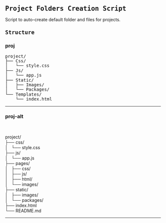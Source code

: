 # Project Folders Creation Script

Script to auto-create default folder and files for projects.

## Structure

### proj
  
<pre>
project/
├── Css/
│   └── style.css
├── Js/
│   └── app.js
├── Static/
│   ├── Images/
│   └── Packages/
└── Templates/
    └── index.html
</pre>

---

### proj-alt

<br>
<ul class="ascii">
    <li>project/
        <ul>
            <li>css/
                <ul>
                    <li>style.css</li>
                </ul>
            </li>
            <li>js/
                <ul>
                    <li>app.js</li>
                </ul>
            </li>
            <li>pages/
                <ul>
                    <li>css/</li>
                    <li>js/</li>
                    <li>html/</li>
                    <li>images/</li>
                </ul>
            </li>
            <li>static/
                <ul>
                    <li>images/</li>
                    <li>packages/</li>
                </ul>
                    <li>index.html</li>
                    <li>README.md</li>
            </li>
        </ul>
    </li>
</ul>

<style>
    h1,
    h2,
    pre,
    div {
        font-family: monospace;
        font-size: 1em;
        line-height: 1.1;
        -webkit-text-size-adjust: none;
    }

    h1 {
        font-size: 1.5em;
    }

    h2 {
        font-size: 1.25em;
    }

    ul.ascii,
    ul.ascii ul {
        margin-left: 0;
        padding-left: 0;
        list-style: none;
    }

    ul.ascii li {
        margin: 0;
        padding: 0;
    }

    /*level 1*/
    ul.ascii>li::before {
        content: "";
    }

    /*level 2*/
    ul.ascii>li>ul>li::before {
        content: "├──\00a0";
    }

    ul.ascii>li>ul>li:last-child::before {
        content: "└──\00a0";
    }

    /*level 3*/
    ul.ascii>li>ul>li>ul>li::before {
        content: "│\00a0\00a0\00a0├──\00a0"
    }

    ul.ascii>li>ul>li>ul>li:last-child::before {
        content: "│\00a0\00a0\00a0└──\00a0";
    }

    ul.ascii>li>ul>li:last-child>ul>li::before {
        content: "\00a0\00a0\00a0\00a0├──\00a0"
    }

    ul.ascii>li>ul>li:last-child>ul>li:last-child::before {
        content: "\00a0\00a0\00a0\00a0└──\00a0";
    }

    /*level 4*/
    ul.ascii>li>ul>li>ul>li>ul>li::before {
        content: "│\00a0\00a0\00a0│\00a0\00a0\00a0├──\00a0"
    }

    ul.ascii>li>ul>li>ul>li>ul>li:last-child::before {
        content: "│\00a0\00a0\00a0│\00a0\00a0\00a0└──\00a0";
    }

    ul.ascii>li>ul>li>ul>li:last-child>ul>li::before {
        content: "│\00a0\00a0\00a0\00a0\00a0\00a0\00a0├──\00a0"
    }

    ul.ascii>li>ul>li>ul>li:last-child>ul>li:last-child::before {
        content: "│\00a0\00a0\00a0\00a0\00a0\00a0\00a0└──\00a0";
    }

    ul.ascii>li>ul>li:last-child>ul>li>ul>li::before {
        content: "\00a0\00a0\00a0\00a0│\00a0\00a0\00a0├──\00a0"
    }

    ul.ascii>li>ul>li:last-child>ul>li>ul>li:last-child::before {
        content: "\00a0\00a0\00a0\00a0│\00a0\00a0\00a0└──\00a0";
    }

    ul.ascii>li>ul>li:last-child>ul>li:last-child>ul>li::before {
        content: "\00a0\00a0\00a0\00a0\00a0\00a0\00a0\00a0├──\00a0"
    }

    ul.ascii>li>ul>li:last-child>ul>li:last-child>ul>li:last-child::before {
        content: "\00a0\00a0\00a0\00a0\00a0\00a0\00a0\00a0└──\00a0";
    }

    /*level 5*/
    ul.ascii>li>ul>li>ul>li>ul>li>ul>li::before {
        content: "│\00a0\00a0\00a0│\00a0\00a0\00a0│\00a0\00a0\00a0├──\00a0"
    }

    ul.ascii>li>ul>li>ul>li>ul>li>ul>li:last-child::before {
        content: "│\00a0\00a0\00a0│\00a0\00a0\00a0│\00a0\00a0\00a0└──\00a0";
    }

    ul.ascii>li>ul>li>ul>li>ul>li:last-child>ul>li::before {
        content: "│\00a0\00a0\00a0│\00a0\00a0\00a0\00a0\00a0\00a0\00a0├──\00a0"
    }

    ul.ascii>li>ul>li>ul>li>ul>li:last-child>ul>li:last-child::before {
        content: "│\00a0\00a0\00a0│\00a0\00a0\00a0\00a0\00a0\00a0\00a0└──\00a0";
    }

    ul.ascii>li>ul>li>ul>li:last-child>ul>li>ul>li::before {
        content: "│\00a0\00a0\00a0\00a0\00a0\00a0\00a0│\00a0\00a0\00a0├──\00a0"
    }

    ul.ascii>li>ul>li>ul>li:last-child>ul>li>ul>li:last-child::before {
        content: "│\00a0\00a0\00a0\00a0\00a0\00a0\00a0│\00a0\00a0\00a0└──\00a0";
    }

    ul.ascii>li>ul>li>ul>li:last-child>ul>li:last-child>ul>li::before {
        content: "│\00a0\00a0\00a0\00a0\00a0\00a0\00a0\00a0\00a0\00a0\00a0├──\00a0"
    }

    ul.ascii>li>ul>li>ul>li:last-child>ul>li:last-child>ul>li:last-child::before {
        content: "│\00a0\00a0\00a0\00a0\00a0\00a0\00a0\00a0\00a0\00a0\00a0└──\00a0";
    }

    ul.ascii>li>ul>li:last-child>ul>li>ul>li>ul>li::before {
        content: "\00a0\00a0\00a0\00a0│\00a0\00a0\00a0│\00a0\00a0\00a0├──\00a0"
    }

    ul.ascii>li>ul>li:last-child>ul>li>ul>li>ul>li:last-child::before {
        content: "\00a0\00a0\00a0\00a0│\00a0\00a0\00a0│\00a0\00a0\00a0└──\00a0";
    }

    ul.ascii>li>ul>li:last-child>ul>li>ul>li:last-child>ul>li::before {
        content: "\00a0\00a0\00a0\00a0│\00a0\00a0\00a0\00a0\00a0\00a0\00a0├──\00a0"
    }

    ul.ascii>li>ul>li:last-child>ul>li>ul>li:last-child>ul>li:last-child::before {
        content: "\00a0\00a0\00a0\00a0│\00a0\00a0\00a0\00a0\00a0\00a0\00a0└──\00a0";
    }

    ul.ascii>li>ul>li:last-child>ul>li:last-child>ul>li>ul>li::before {
        content: "\00a0\00a0\00a0\00a0\00a0\00a0\00a0\00a0│\00a0\00a0\00a0├──\00a0"
    }

    ul.ascii>li>ul>li:last-child>ul>li:last-child>ul>li>ul>li:last-child::before {
        content: "\00a0\00a0\00a0\00a0\00a0\00a0\00a0\00a0│\00a0\00a0\00a0└──\00a0";
    }

    ul.ascii>li>ul>li:last-child>ul>li:last-child>ul>li:last-child>ul>li::before {
        content: "\00a0\00a0\00a0\00a0\00a0\00a0\00a0\00a0\00a0\00a0\00a0\00a0├──\00a0"
    }

    ul.ascii>li>ul>li:last-child>ul>li:last-child>ul>li:last-child>ul>li:last-child::before {
        content: "\00a0\00a0\00a0\00a0\00a0\00a0\00a0\00a0\00a0\00a0\00a0\00a0└──\00a0";
    }

    /*level 6*/
    ul.ascii>li>ul>li>ul>li>ul>li>ul>li>ul>li::before {
        content: "│\00a0\00a0\00a0│\00a0\00a0\00a0│\00a0\00a0\00a0│\00a0\00a0\00a0├──\00a0"
    }

    ul.ascii>li>ul>li>ul>li>ul>li>ul>li>ul>li:last-child::before {
        content: "│\00a0\00a0\00a0│\00a0\00a0\00a0│\00a0\00a0\00a0│\00a0\00a0\00a0└──\00a0";
    }

    ul.ascii>li>ul>li>ul>li>ul>li>ul>li:last-child>ul>li::before {
        content: "│\00a0\00a0\00a0│\00a0\00a0\00a0│\00a0\00a0\00a0\00a0\00a0\00a0\00a0├──\00a0"
    }

    ul.ascii>li>ul>li>ul>li>ul>li>ul>li:last-child>ul>li:last-child::before {
        content: "│\00a0\00a0\00a0│\00a0\00a0\00a0│\00a0\00a0\00a0\00a0\00a0\00a0\00a0└──\00a0";
    }

    ul.ascii>li>ul>li>ul>li>ul>li:last-child>ul>li>ul>li::before {
        content: "│\00a0\00a0\00a0│\00a0\00a0\00a0\00a0\00a0\00a0\00a0│\00a0\00a0\00a0├──\00a0"
    }

    ul.ascii>li>ul>li>ul>li>ul>li:last-child>ul>li>ul>li:last-child::before {
        content: "│\00a0\00a0\00a0│\00a0\00a0\00a0\00a0\00a0\00a0\00a0│\00a0\00a0\00a0└──\00a0";
    }

    ul.ascii>li>ul>li>ul>li>ul>li:last-child>ul>li:last-child>ul>li::before {
        content: "│\00a0\00a0\00a0│\00a0\00a0\00a0\00a0\00a0\00a0\00a0\00a0\00a0\00a0\00a0├──\00a0"
    }

    ul.ascii>li>ul>li>ul>li>ul>li:last-child>ul>li:last-child>ul>li:last-child::before {
        content: "│\00a0\00a0\00a0│\00a0\00a0\00a0\00a0\00a0\00a0\00a0\00a0\00a0\00a0\00a0└──\00a0";
    }

    ul.ascii>li>ul>li>ul>li:last-child>ul>li>ul>li>ul>li::before {
        content: "│\00a0\00a0\00a0\00a0\00a0\00a0\00a0│\00a0\00a0\00a0│\00a0\00a0\00a0├──\00a0"
    }

    ul.ascii>li>ul>li>ul>li:last-child>ul>li>ul>li>ul>li:last-child::before {
        content: "│\00a0\00a0\00a0\00a0\00a0\00a0\00a0│\00a0\00a0\00a0│\00a0\00a0\00a0└──\00a0";
    }

    ul.ascii>li>ul>li>ul>li:last-child>ul>li>ul>li:last-child>ul>li::before {
        content: "│\00a0\00a0\00a0\00a0\00a0\00a0\00a0│\00a0\00a0\00a0\00a0\00a0\00a0\00a0├──\00a0"
    }

    ul.ascii>li>ul>li>ul>li:last-child>ul>li>ul>li:last-child>ul>li:last-child::before {
        content: "│\00a0\00a0\00a0\00a0\00a0\00a0\00a0│\00a0\00a0\00a0\00a0\00a0\00a0\00a0└──\00a0";
    }

    ul.ascii>li>ul>li>ul>li:last-child>ul>li:last-child>ul>li>ul>li::before {
        content: "│\00a0\00a0\00a0\00a0\00a0\00a0\00a0\00a0\00a0\00a0\00a0│\00a0\00a0\00a0├──\00a0"
    }

    ul.ascii>li>ul>li>ul>li:last-child>ul>li:last-child>ul>li>ul>li:last-child::before {
        content: "│\00a0\00a0\00a0\00a0\00a0\00a0\00a0\00a0\00a0\00a0\00a0│\00a0\00a0\00a0└──\00a0";
    }

    ul.ascii>li>ul>li>ul>li:last-child>ul>li:last-child>ul>li:last-child>ul>li::before {
        content: "│\00a0\00a0\00a0\00a0\00a0\00a0\00a0\00a0\00a0\00a0\00a0\00a0\00a0\00a0\00a0├──\00a0"
    }

    ul.ascii>li>ul>li>ul>li:last-child>ul>li:last-child>ul>li:last-child>ul>li:last-child::before {
        content: "│\00a0\00a0\00a0\00a0\00a0\00a0\00a0\00a0\00a0\00a0\00a0\00a0\00a0\00a0\00a0└──\00a0";
    }

    ul.ascii>li>ul>li:last-child>ul>li>ul>li>ul>li>ul>li::before {
        content: "\00a0\00a0\00a0\00a0│\00a0\00a0\00a0│\00a0\00a0\00a0│\00a0\00a0\00a0├──\00a0"
    }

    ul.ascii>li>ul>li:last-child>ul>li>ul>li>ul>li>ul>li:last-child::before {
        content: "\00a0\00a0\00a0\00a0│\00a0\00a0\00a0│\00a0\00a0\00a0│\00a0\00a0\00a0└──\00a0";
    }

    ul.ascii>li>ul>li:last-child>ul>li>ul>li>ul>li:last-child>ul>li::before {
        content: "\00a0\00a0\00a0\00a0│\00a0\00a0\00a0│\00a0\00a0\00a0\00a0\00a0\00a0\00a0├──\00a0"
    }

    ul.ascii>li>ul>li:last-child>ul>li>ul>li>ul>li:last-child>ul>li:last-child::before {
        content: "\00a0\00a0\00a0\00a0│\00a0\00a0\00a0│\00a0\00a0\00a0\00a0\00a0\00a0\00a0└──\00a0";
    }

    ul.ascii>li>ul>li:last-child>ul>li>ul>li:last-child>ul>li>ul>li::before {
        content: "\00a0\00a0\00a0\00a0│\00a0\00a0\00a0\00a0\00a0\00a0\00a0│\00a0\00a0\00a0├──\00a0"
    }

    ul.ascii>li>ul>li:last-child>ul>li>ul>li:last-child>ul>li>ul>li:last-child::before {
        content: "\00a0\00a0\00a0\00a0│\00a0\00a0\00a0\00a0\00a0\00a0\00a0│\00a0\00a0\00a0└──\00a0";
    }

    ul.ascii>li>ul>li:last-child>ul>li>ul>li:last-child>ul>li:last-child>ul>li::before {
        content: "\00a0\00a0\00a0\00a0│\00a0\00a0\00a0\00a0\00a0\00a0\00a0\00a0\00a0\00a0\00a0├──\00a0"
    }

    ul.ascii>li>ul>li:last-child>ul>li>ul>li:last-child>ul>li:last-child>ul>li:last-child::before {
        content: "\00a0\00a0\00a0\00a0│\00a0\00a0\00a0\00a0\00a0\00a0\00a0\00a0\00a0\00a0\00a0└──\00a0";
    }

    ul.ascii>li>ul>li:last-child>ul>li:last-child>ul>li>ul>li>ul>li::before {
        content: "\00a0\00a0\00a0\00a0\00a0\00a0\00a0\00a0│\00a0\00a0\00a0│\00a0\00a0\00a0├──\00a0"
    }

    ul.ascii>li>ul>li:last-child>ul>li:last-child>ul>li>ul>li>ul>li:last-child::before {
        content: "\00a0\00a0\00a0\00a0\00a0\00a0\00a0\00a0│\00a0\00a0\00a0│\00a0\00a0\00a0└──\00a0";
    }

    ul.ascii>li>ul>li:last-child>ul>li:last-child>ul>li>ul>li:last-child>ul>li::before {
        content: "\00a0\00a0\00a0\00a0\00a0\00a0\00a0\00a0│\00a0\00a0\00a0\00a0\00a0\00a0\00a0├──\00a0"
    }

    ul.ascii>li>ul>li:last-child>ul>li:last-child>ul>li>ul>li:last-child>ul>li:last-child::before {
        content: "\00a0\00a0\00a0\00a0\00a0\00a0\00a0\00a0│\00a0\00a0\00a0\00a0\00a0\00a0\00a0└──\00a0";
    }

    ul.ascii>li>ul>li:last-child>ul>li:last-child>ul>li:last-child>ul>li>ul>li::before {
        content: "\00a0\00a0\00a0\00a0\00a0\00a0\00a0\00a0\00a0\00a0\00a0\00a0│\00a0\00a0\00a0├──\00a0"
    }

    ul.ascii>li>ul>li:last-child>ul>li:last-child>ul>li:last-child>ul>li>ul>li:last-child::before {
        content: "\00a0\00a0\00a0\00a0\00a0\00a0\00a0\00a0\00a0\00a0\00a0\00a0│\00a0\00a0\00a0└──\00a0";
    }

    ul.ascii>li>ul>li:last-child>ul>li:last-child>ul>li:last-child>ul>li:last-child>ul>li::before {
        content: "\00a0\00a0\00a0\00a0\00a0\00a0\00a0\00a0\00a0\00a0\00a0\00a0\00a0\00a0\00a0\00a0├──\00a0"
    }

    ul.ascii>li>ul>li:last-child>ul>li:last-child>ul>li:last-child>ul>li:last-child>ul>li:last-child::before {
        content: "\00a0\00a0\00a0\00a0\00a0\00a0\00a0\00a0\00a0\00a0\00a0\00a0\00a0\00a0\00a0\00a0└──\00a0";
    }
</style>

---
